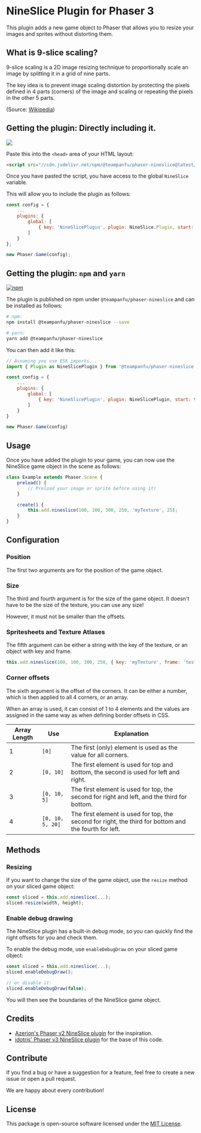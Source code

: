 # NineSlice Plugin for Phaser 3

This plugin adds a new game object to Phaser that allows you to resize your images and sprites without distorting them.

## What is 9-slice scaling?

9-slice scaling is a 2D image resizing technique to proportionally scale an image by splitting it in a grid of nine parts.

The key idea is to prevent image scaling distortion by protecting the pixels defined in 4 parts (corners) of the image and scaling or repeating the pixels in the other 5 parts.

(Source: [Wikipedia](https://en.wikipedia.org/wiki/9-slice_scaling))

## Getting the plugin: Directly including it.

[![](https://data.jsdelivr.com/v1/package/npm/@teampanfu/phaser-nineslice/badge)](https://www.jsdelivr.com/package/npm/@teampanfu/phaser-nineslice)

Paste this into the `<head>` area of your HTML layout:

```html
<script src="//cdn.jsdelivr.net/npm/@teampanfu/phaser-nineslice@latest/dist/nineslice.min.js"></script>
```

Once you have pasted the script, you have access to the global `NineSlice` variable.

This will allow you to include the plugin as follows:

```js
const config = {
    ...
    plugins: {
        global: [
            { key: 'NineSlicePlugin', plugin: NineSlice.Plugin, start: true }
        ]
    }
};

new Phaser.Game(config);
```

## Getting the plugin: `npm` and `yarn`

[![npm](https://img.shields.io/npm/dt/@teampanfu/phaser-nineslice?style=flat-square)](https://www.npmjs.com/package/@teampanfu/phaser-nineslice)

The plugin is published on npm under `@teampanfu/phaser-nineslice` and can be installed as follows:

```bash
# npm:
npm install @teampanfu/phaser-nineslice --save

# yarn:
yarn add @teampanfu/phaser-nineslice
```

You can then add it like this:

```js
// Assuming you use ES6 imports...
import { Plugin as NineSlicePlugin } from '@teampanfu/phaser-nineslice'

const config = {
    ...
    plugins: {
        global: [
            { key: 'NineSlicePlugin', plugin: NineSlicePlugin, start: true }
        ]
    }
}

new Phaser.Game(config)
```

## Usage

Once you have added the plugin to your game, you can now use the NineSlice game object in the scene as follows:

```js
class Example extends Phaser.Scene {
    preload() {
        // Preload your image or sprite before using it!
    }

    create() {
        this.add.nineslice(100, 100, 300, 250, 'myTexture', 25);
    }
}
```

## Configuration

### Position

The first two arguments are for the position of the game object.

### Size

The third and fourth argument is for the size of the game object. It doesn't have to be the size of the texture, you can use any size!

However, it must not be smaller than the offsets.

### Spritesheets and Texture Atlases

The fifth argument can be either a string with the key of the texture, or an object with key and frame.

```js
this.add.nineslice(100, 100, 300, 250, { key: 'myTexture', frame: 'test' }, 25);
```

### Corner offsets

The sixth argument is the offset of the corners. It can be either a number, which is then applied to all 4 corners, or an array.

When an array is used, it can consist of 1 to 4 elements and the values are assigned in the same way as when defining border offsets in CSS.

Array Length  | Use  | Explanation  |
------------  | ---- | ------------ |
1 | `[0]` | The first (only) element is used as the value for all corners.
2 | `[0, 10]` | The first element is used for top and bottom, the second is used for left and right.
3 | `[0, 10, 5]` | The first element is used for top, the second for right and left, and the third for bottom.
4 | `[0, 10, 5, 20]` | The first element is used for top, the second for right, the third for bottom and the fourth for left.

## Methods

### Resizing

If you want to change the size of the game object, use the `resize` method on your sliced game object:

```js
const sliced = this.add.nineslice(...);
sliced.resize(width, height);
```



### Enable debug drawing

The NineSlice plugin has a built-in debug mode, so you can quickly find the right offsets for you and check them.

To enable the debug mode, use `enableDebugDraw` on your sliced game object:

```js
const sliced = this.add.nineslice(...);
sliced.enableDebugDraw();

// or disable it:
sliced.enableDebugDraw(false);
```

You will then see the boundaries of the NineSlice game object.

## Credits

* [Azerion's Phaser v2 NineSlice plugin](https://github.com/azerion/phaser-nineslice) for the inspiration.
* [jdotrjs' Phaser v3 NineSlice plugin](https://github.com/jdotrjs/phaser3-nineslice) for the base of this code.

## Contribute

If you find a bug or have a suggestion for a feature, feel free to create a new issue or open a pull request.

We are happy about every contribution!

## License

This package is open-source software licensed under the [MIT License](LICENSE).